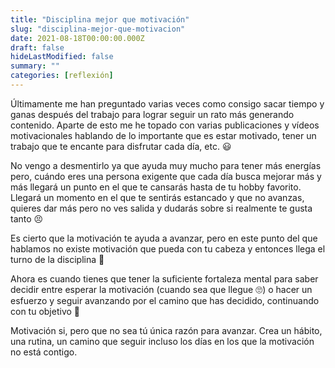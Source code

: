 ```yaml
---
title: "Disciplina mejor que motivación"
slug: "disciplina-mejor-que-motivacion"
date: 2021-08-18T00:00:00.000Z
draft: false
hideLastModified: false
summary: ""
categories: [reflexión]
---
```


Últimamente me han preguntado varias veces como consigo sacar tiempo y ganas después del trabajo para lograr seguir un rato más generando contenido. Aparte de esto me he topado con varias publicaciones y vídeos motivacionales hablando de lo importante que es estar motivado, tener un trabajo que te encante para disfrutar cada día, etc. 😃

No vengo a desmentirlo ya que ayuda muy mucho para tener más energías pero, cuándo eres una persona exigente que cada día busca mejorar más y más llegará un punto en el que te cansarás hasta de tu hobby favorito. Llegará un momento en el que te sentirás estancado y que no avanzas, quieres dar más pero no ves salida y dudarás sobre si realmente te gusta tanto 😣

Es cierto que la motivación te ayuda a avanzar, pero en este punto del que hablamos no existe motivación que pueda con tu cabeza y entonces llega el turno de la disciplina 🧘

Ahora es cuando tienes que tener la suficiente fortaleza mental para saber decidir entre esperar la motivación (cuando sea que llegue 🙄) o hacer un esfuerzo y seguir avanzando por el camino que has decidido, continuando con tu objetivo 🎯

Motivación si, pero que no sea tú única razón para avanzar. Crea un hábito, una rutina, un camino que seguir incluso los días en los que la motivación no está contigo.
